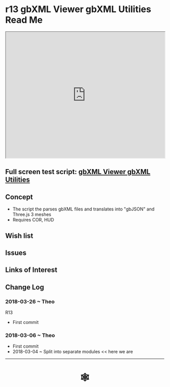 <span style=display:none; >[You are now in a GitHub source code view - click this link to view Read Me file as a web page](http://www.ladybug.tools/spider/index.html#gbxml-viewer/r13/gv-gbx/README.md "View file as a web page." ) </span>

# r13 gbXML Viewer gbXML Utilities Read Me


<iframe class=iframeReadMe src=http://www.ladybug.tools/spider/gbxml-viewer/r13/gv-gbx/gv-gbx.html width=100% height=400px >Iframes are not displayed on github.com</iframe>


## Full screen test script: [gbXML Viewer gbXML Utilities]( http://www.ladybug.tools/spider/gbxml-viewer/r13/gv-gbx/gv-gbx.html )

## Concept

* The script the parses gbXML files and translates into "gbJSON" and Three.js 3 meshes
* Requires COR, HUD

## Wish list



## Issues



## Links of Interest



## Change Log


### 2018-03-26 ~ Theo

R13
* First commit

### 2018-03-06 ~ Theo

* First commit
* 2018-03-04 ~ Split into separate modules << here we are

***

# <center title="hello!" ><a href=javascript:window.scrollTo(0,0); style=text-decoration:none; > &#x1f578; </a></center>



